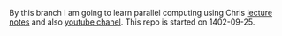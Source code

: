 By this branch I am going to learn parallel computing using Chris [lecture notes](https://book.sciml.ai/lectures/) and also [youtube chanel](https://www.youtube.com/@scimlorg). 
This repo is started on 1402-09-25.
